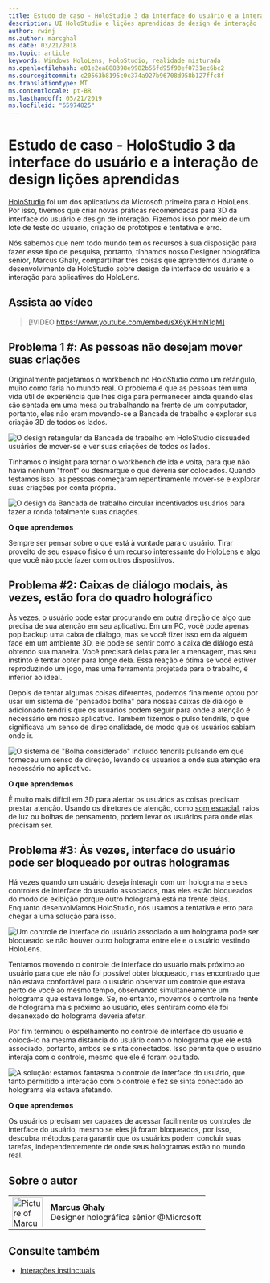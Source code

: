 ```yaml
---
title: Estudo de caso - HoloStudio 3 da interface do usuário e a interação de design lições aprendidas
description: UI HoloStudio e lições aprendidas de design de interação
author: rwinj
ms.author: marcghal
ms.date: 03/21/2018
ms.topic: article
keywords: Windows HoloLens, HoloStudio, realidade misturada
ms.openlocfilehash: e01e2ea888398e9982b56fd95f90ef0731ec6bc2
ms.sourcegitcommit: c20563b8195c0c374a927b96708d958b127ffc8f
ms.translationtype: MT
ms.contentlocale: pt-BR
ms.lasthandoff: 05/21/2019
ms.locfileid: "65974825"
---
```

# <a name="case-study---3-holostudio-ui-and-interaction-design-learnings"></a>Estudo de caso - HoloStudio 3 da interface do usuário e a interação de design lições aprendidas

[HoloStudio](https://www.youtube.com/watch?v=BRIJG0x_We8) foi um dos aplicativos da Microsoft primeiro para o HoloLens. Por isso, tivemos que criar novas práticas recomendadas para 3D da interface do usuário e design de interação. Fizemos isso por meio de um lote de teste do usuário, criação de protótipos e tentativa e erro.

Nós sabemos que nem todo mundo tem os recursos à sua disposição para fazer esse tipo de pesquisa, portanto, tínhamos nosso Designer holográfica sênior, Marcus Ghaly, compartilhar três coisas que aprendemos durante o desenvolvimento de HoloStudio sobre design de interface do usuário e a interação para aplicativos do HoloLens.

## <a name="watch-the-video"></a>Assista ao vídeo

>[!VIDEO https://www.youtube.com/embed/sX6yKHmN1qM]

## <a name="problem-1-people-didnt-want-to-move-around-their-creations"></a>Problema 1 #: As pessoas não desejam mover suas criações

Originalmente projetamos o workbench no HoloStudio como um retângulo, muito como faria no mundo real. O problema é que as pessoas têm uma vida útil de experiência que lhes diga para permanecer ainda quando elas são sentada em uma mesa ou trabalhando na frente de um computador, portanto, eles não eram movendo-se a Bancada de trabalho e explorar sua criação 3D de todos os lados.

![O design retangular da Bancada de trabalho em HoloStudio dissuaded usuários de mover-se e ver suas criações de todos os lados.](images/rectangular-workbench-500px.jpg)

Tínhamos o insight para tornar o workbench de ida e volta, para que não havia nenhum "front" ou desmarque o que deveria ser colocados. Quando testamos isso, as pessoas começaram repentinamente mover-se e explorar suas criações por conta própria.

![O design da Bancada de trabalho circular incentivados usuários para fazer a ronda totalmente suas criações.](images/circular-workbench-500px.jpg)

**O que aprendemos**

Sempre ser pensar sobre o que está à vontade para o usuário. Tirar proveito de seu espaço físico é um recurso interessante do HoloLens e algo que você não pode fazer com outros dispositivos.

## <a name="problem-2-modal-dialogs-are-sometimes-out-of-the-holographic-frame"></a>Problema #2: Caixas de diálogo modais, às vezes, estão fora do quadro holográfico

Às vezes, o usuário pode estar procurando em outra direção de algo que precisa de sua atenção em seu aplicativo. Em um PC, você pode apenas pop backup uma caixa de diálogo, mas se você fizer isso em da alguém face em um ambiente 3D, ele pode se sentir como a caixa de diálogo está obtendo sua maneira. Você precisará delas para ler a mensagem, mas seu instinto é tentar obter para longe dela. Essa reação é ótima se você estiver reproduzindo um jogo, mas uma ferramenta projetada para o trabalho, é inferior ao ideal.

Depois de tentar algumas coisas diferentes, podemos finalmente optou por usar um sistema de "pensados bolha" para nossas caixas de diálogo e adicionado tendrils que os usuários podem seguir para onde a atenção é necessário em nosso aplicativo. Também fizemos o pulso tendrils, o que significava um senso de direcionalidade, de modo que os usuários sabiam onde ir.

![O sistema de "Bolha considerado" incluído tendrils pulsando em que forneceu um senso de direção, levando os usuários a onde sua atenção era necessário no aplicativo.](images/thought-bubble-500px.jpg)

**O que aprendemos**

É muito mais difícil em 3D para alertar os usuários as coisas precisam prestar atenção. Usando os diretores de atenção, como [som espacial](spatial-sound.md), raios de luz ou bolhas de pensamento, podem levar os usuários para onde elas precisam ser.

## <a name="problem-3-sometimes-ui-can-get-blocked-by-other-holograms"></a>Problema #3: Às vezes, interface do usuário pode ser bloqueado por outras hologramas

Há vezes quando um usuário deseja interagir com um holograma e seus controles de interface do usuário associados, mas eles estão bloqueados do modo de exibição porque outro holograma está na frente delas. Enquanto desenvolvíamos HoloStudio, nós usamos a tentativa e erro para chegar a uma solução para isso.

![Um controle de interface do usuário associado a um holograma pode ser bloqueado se não houver outro holograma entre ele e o usuário vestindo HoloLens.](images/ui-blocked-500px.jpg)

Tentamos movendo o controle de interface do usuário mais próximo ao usuário para que ele não foi possível obter bloqueado, mas encontrado que não estava confortável para o usuário observar um controle que estava perto de você ao mesmo tempo, observando simultaneamente um holograma que estava longe. Se, no entanto, movemos o controle na frente de holograma mais próximo ao usuário, eles sentiram como ele foi desanexado do holograma deveria afetar.

Por fim terminou o espelhamento no controle de interface do usuário e colocá-lo na mesma distância do usuário como o holograma que ele está associado, portanto, ambos se sinta conectados. Isso permite que o usuário interaja com o controle, mesmo que ele é foram ocultado.

![A solução: estamos fantasma o controle de interface do usuário, que tanto permitido a interação com o controle e fez se sinta conectado ao holograma ela estava afetando.](images/ghosting-ui-500px.jpg)

**O que aprendemos**

Os usuários precisam ser capazes de acessar facilmente os controles de interface do usuário, mesmo se eles já foram bloqueados, por isso, descubra métodos para garantir que os usuários podem concluir suas tarefas, independentemente de onde seus hologramas estão no mundo real.

## <a name="about-the-author"></a>Sobre o autor

<table style="border-collapse:collapse">
<tr>
<td style="border-style: none" width="60"><img alt="Picture of Marcus Ghaly" width="60" height="60" src="images/marcus-ghaly-200px.jpg"></td>
<td style="border-style: none"><b>Marcus Ghaly</b><br>Designer holográfica sênior @Microsoft</td>
</tr>
</table>

## <a name="see-also"></a>Consulte também
* [Interações instinctuais](interaction-fundamentals.md)

 
